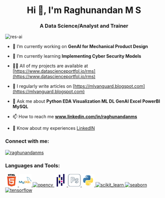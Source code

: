 <h1 align="center">Hi 👋, I'm Raghunandan M S</h1>
<h3 align="center">A Data Science/Analyst and Trainer</h3>

<p align="left"> <img src="https://komarev.com/ghpvc/?username=res-ai&label=Profile%20views&color=0e75b6&style=flat" alt="res-ai" /> </p>

- 🔭 I’m currently working on **GenAI for Mechanical Product Design**

- 🌱 I’m currently learning **Implementing Cyber Security Models**

- 👨‍💻 All of my projects are available at [https://www.datascienceportfol.io/rms](https://www.datascienceportfol.io/rms)

- 📝 I regularly write articles on [https://mlvanguard.blogspot.com](https://mlvanguard.blogspot.com)

- 💬 Ask me about **Python EDA Visualization ML DL GenAI Excel PowerBI MySQL**

- 📫 How to reach me **www.linkedin.com/in/raghunandanms**

- 📄 Know about my experiences [LinkedIN](www.linkedin.com/in/raghunandanms)

<h3 align="left">Connect with me:</h3>
<p align="left">
<a href="https://linkedin.com/in/raghunandanms" target="blank"><img align="center" src="https://raw.githubusercontent.com/rahuldkjain/github-profile-readme-generator/master/src/images/icons/Social/linked-in-alt.svg" alt="raghunandanms" height="30" width="40" /></a>
</p>

<h3 align="left">Languages and Tools:</h3>
<p align="left"> <a href="https://www.w3.org/html/" target="_blank" rel="noreferrer"> <img src="https://raw.githubusercontent.com/devicons/devicon/master/icons/html5/html5-original-wordmark.svg" alt="html5" width="40" height="40"/> </a> <a href="https://www.mysql.com/" target="_blank" rel="noreferrer"> <img src="https://raw.githubusercontent.com/devicons/devicon/master/icons/mysql/mysql-original-wordmark.svg" alt="mysql" width="40" height="40"/> </a> <a href="https://opencv.org/" target="_blank" rel="noreferrer"> <img src="https://www.vectorlogo.zone/logos/opencv/opencv-icon.svg" alt="opencv" width="40" height="40"/> </a> <a href="https://pandas.pydata.org/" target="_blank" rel="noreferrer"> <img src="https://raw.githubusercontent.com/devicons/devicon/2ae2a900d2f041da66e950e4d48052658d850630/icons/pandas/pandas-original.svg" alt="pandas" width="40" height="40"/> </a> <a href="https://www.photoshop.com/en" target="_blank" rel="noreferrer"> <img src="https://raw.githubusercontent.com/devicons/devicon/master/icons/photoshop/photoshop-line.svg" alt="photoshop" width="40" height="40"/> </a> <a href="https://www.python.org" target="_blank" rel="noreferrer"> <img src="https://raw.githubusercontent.com/devicons/devicon/master/icons/python/python-original.svg" alt="python" width="40" height="40"/> </a> <a href="https://scikit-learn.org/" target="_blank" rel="noreferrer"> <img src="https://upload.wikimedia.org/wikipedia/commons/0/05/Scikit_learn_logo_small.svg" alt="scikit_learn" width="40" height="40"/> </a> <a href="https://seaborn.pydata.org/" target="_blank" rel="noreferrer"> <img src="https://seaborn.pydata.org/_images/logo-mark-lightbg.svg" alt="seaborn" width="40" height="40"/> </a> <a href="https://www.tensorflow.org" target="_blank" rel="noreferrer"> <img src="https://www.vectorlogo.zone/logos/tensorflow/tensorflow-icon.svg" alt="tensorflow" width="40" height="40"/> </a> </p>
